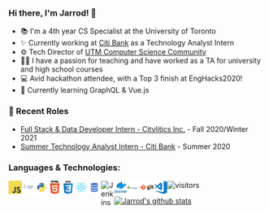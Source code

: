 ### Hi there, I'm Jarrod! 👋

- 📚 I'm a 4th year CS Specialist at the University of Toronto
- ✨ Currently working at [Citi Bank](https://www.citigroup.com/citi/) as a Technology Analyst Intern
- ⚙️ Tech Director of [UTM Computer Science Community](https://cssc.utm.utoronto.ca/)
- 👨‍🏫 I have a passion for teaching and have worked as a TA for university and high school courses
- 💻 Avid hackathon attendee, with a Top 3 finish at EngHacks2020!
- 🤔 Currently learning GraphQL & Vue.js

### 📝 Recent Roles

* [Full Stack & Data Developer Intern - Citylitics Inc.](https://citylitics.com/) - Fall 2020/Winter 2021
* [Summer Technology Analyst Intern - Citi Bank](https://www.citigroup.com/citi/) - Summer 2020

### Languages & Technologies:
<img align="left" alt="JavaScript" width="26px" src="https://raw.githubusercontent.com/github/explore/80688e429a7d4ef2fca1e82350fe8e3517d3494d/topics/javascript/javascript.png" />
<img align="left" alt="Java" width="26px" src="https://raw.githubusercontent.com/github/explore/80688e429a7d4ef2fca1e82350fe8e3517d3494d/topics/java/java.png" />
<img align="left" alt="Python" width="26px" src="https://raw.githubusercontent.com/github/explore/80688e429a7d4ef2fca1e82350fe8e3517d3494d/topics/python/python.png" />
<img align="left" alt="HTML5" width="26px" src="https://raw.githubusercontent.com/github/explore/80688e429a7d4ef2fca1e82350fe8e3517d3494d/topics/html/html.png" />
<img align="left" alt="CSS3" width="26px" src="https://raw.githubusercontent.com/github/explore/80688e429a7d4ef2fca1e82350fe8e3517d3494d/topics/css/css.png" />
<img align="left" alt="React" width="26px" src="https://raw.githubusercontent.com/github/explore/80688e429a7d4ef2fca1e82350fe8e3517d3494d/topics/react/react.png" />
<img align="left" alt="SQL" width="26px" src="https://raw.githubusercontent.com/github/explore/80688e429a7d4ef2fca1e82350fe8e3517d3494d/topics/sql/sql.png" />
<img align="left" alt="Jenkins" width="26px" src="https://cdn.iconscout.com/icon/free/png-256/jenkins-5-569553.png" />
<img align="left" alt="Docker" width="26px" src="https://raw.githubusercontent.com/github/explore/80688e429a7d4ef2fca1e82350fe8e3517d3494d/topics/docker/docker.png" />
<img align="left" alt="MongoDB" width="26px" src="https://raw.githubusercontent.com/github/explore/80688e429a7d4ef2fca1e82350fe8e3517d3494d/topics/mongodb/mongodb.png" />
<img align="left" alt="Git" width="26px" src="https://raw.githubusercontent.com/github/explore/80688e429a7d4ef2fca1e82350fe8e3517d3494d/topics/git/git.png" />
<img align="left" alt="Visual Studio Code" width="26px" src="https://raw.githubusercontent.com/github/explore/80688e429a7d4ef2fca1e82350fe8e3517d3494d/topics/visual-studio-code/visual-studio-code.png" />

![visitors](https://visitor-badge.glitch.me/badge?page_id=jcserv.visitor-badge)

[![Jarrod's github stats](https://github-readme-stats.vercel.app/api?username=jcserv)](https://github.com/anuraghazra/github-readme-stats)
